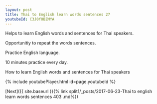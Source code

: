 ```yaml
---
layout: post
title: Thai to English learn words sentences 27 
youtubeId: C3J0fOBZMYA
---
```

 
 
Helps to learn English words and sentences for Thai speakers.

Opportunitiy to repeat the words sentences. 

Practice English language. 
 
10 minutes practice every day. 
 
How to learn English words and sentences for Thai speakers 
 
{% include youtubePlayer.html id=page.youtubeId %}
 
 
[Next]({{ site.baseurl }}{% link  split1/_posts/2017-06-23-Thai to english learn words sentences 403 .md%})
 
